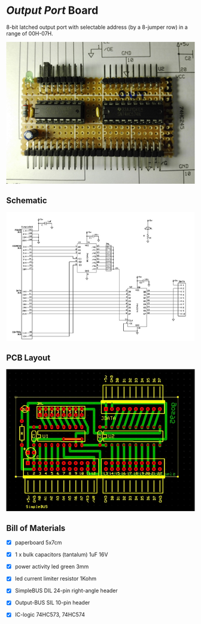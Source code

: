 # *Output Port* Board
8-bit latched output port with selectable address (by a 8-jumper row) in a range of 00H-07H.

![board-built](simplebus-device-output-port_built.jpg)


## Schematic
![board-schematic](simplebus-device-output-port_sch.jpg)


## PCB Layout
![board-pcb](simplebus-device-output-port_pcb.jpg)


## Bill of Materials
- [x] paperboard 5x7cm
- [x] 1 x bulk capacitors (tantalum) 1uF 16V
- [x] power activity led green 3mm
- [x] led current limiter resistor 1Kohm
- [x] SimpleBUS DIL 24-pin right-angle header

- [x] Output-BUS SIL 10-pin header
- [x] IC-logic 74HC573, 74HC574